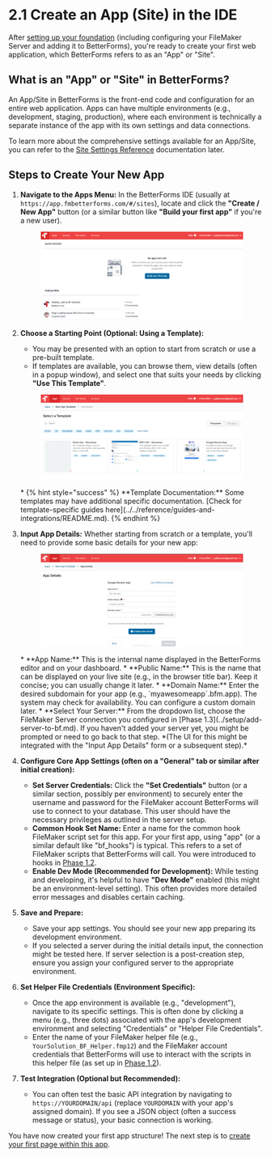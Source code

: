 # 2.1 Create an App (Site) in the IDE

After [setting up your foundation](../setup/configure-fm-server.md) (including configuring your FileMaker Server and adding it to BetterForms), you're ready to create your first web application, which BetterForms refers to as an "App" or "Site".

## What is an "App" or "Site" in BetterForms?

An App/Site in BetterForms is the front-end code and configuration for an entire web application. Apps can have multiple environments (e.g., development, staging, production), where each environment is technically a separate instance of the app with its own settings and data connections.

To learn more about the comprehensive settings available for an App/Site, you can refer to the [Site Settings Reference](../../reference/site-settings/README.md) documentation later.

## Steps to Create Your New App

1.  **Navigate to the Apps Menu:**
    In the BetterForms IDE (usually at `https://app.fmbetterforms.com/#/sites`), locate and click the **"Create / New App"** button (or a similar button like **"Build your first app"** if you're a new user).
    <figure><img src="../../.gitbook/assets/image (19).png" alt=""></figure>


2.  **Choose a Starting Point (Optional: Using a Template):**
    *   You may be presented with an option to start from scratch or use a pre-built template.
    *   If templates are available, you can browse them, view details (often in a popup window), and select one that suits your needs by clicking **"Use This Template"**.
    <figure><img src="../../.gitbook/assets/image (18).png" alt="Template Selection Page"></figure>
    *   {% hint style="success" %}
        **Template Documentation:** Some templates may have additional specific documentation. [Check for template-specific guides here](../../reference/guides-and-integrations/README.md).
        {% endhint %}

3.  **Input App Details:**
    Whether starting from scratch or a template, you'll need to provide some basic details for your new app:
    <figure><img src="../../.gitbook/assets/image (1) (1) (1) (1) (1) (1).png" alt="Input App Details Form"></figure>
    *   **App Name:** This is the internal name displayed in the BetterForms editor and on your dashboard.
    *   **Public Name:** This is the name that can be displayed on your live site (e.g., in the browser title bar). Keep it concise; you can usually change it later.
    *   **Domain Name:** Enter the desired subdomain for your app (e.g., `myawesomeapp`.bfm.app). The system may check for availability. You can configure a custom domain later.
    *   **Select Your Server:** From the dropdown list, choose the FileMaker Server connection you configured in [Phase 1.3](../setup/add-server-to-bf.md). If you haven't added your server yet, you might be prompted or need to go back to that step. *(The UI for this might be integrated with the "Input App Details" form or a subsequent step).*


4.  **Configure Core App Settings (often on a "General" tab or similar after initial creation):**
    *   **Set Server Credentials:** Click the **"Set Credentials"** button (or a similar section, possibly per environment) to securely enter the username and password for the FileMaker account BetterForms will use to connect to your database. This user should have the necessary privileges as outlined in the server setup.
    *   **Common Hook Set Name:** Enter a name for the common hook FileMaker script set for this app. For your first app, using "app" (or a similar default like "bf_hooks") is typical. This refers to a set of FileMaker scripts that BetterForms will call. You were introduced to hooks in [Phase 1.2](../setup/install-bf-helper-file.md).
    *   **Enable Dev Mode (Recommended for Development):** While testing and developing, it's helpful to have **"Dev Mode"** enabled (this might be an environment-level setting). This often provides more detailed error messages and disables certain caching.

5.  **Save and Prepare:**
    *   Save your app settings. You should see your new app preparing its development environment.
    *   If you selected a server during the initial details input, the connection might be tested here. If server selection is a post-creation step, ensure you assign your configured server to the appropriate environment.

6.  **Set Helper File Credentials (Environment Specific):**
    *   Once the app environment is available (e.g., "development"), navigate to its specific settings. This is often done by clicking a menu (e.g., three dots) associated with the app's development environment and selecting "Credentials" or "Helper File Credentials".
    *   Enter the name of your FileMaker helper file (e.g., `YourSolution_BF_Helper.fmp12`) and the FileMaker account credentials that BetterForms will use to interact with the scripts in this helper file (as set up in [Phase 1.2](../setup/install-bf-helper-file.md)).

7.  **Test Integration (Optional but Recommended):**
    *   You can often test the basic API integration by navigating to `https://YOURDOMAIN/api` (replace `YOURDOMAIN` with your app's assigned domain). If you see a JSON object (often a success message or status), your basic connection is working.

You have now created your first app structure! The next step is to [create your first page within this app](./create-page.md).
